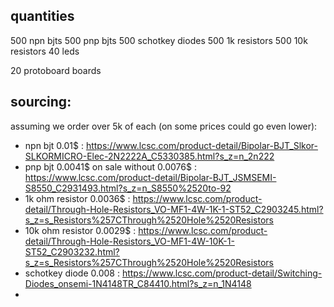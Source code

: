 ## quantities
500 npn bjts
500 pnp bjts
500 schotkey diodes
500 1k resistors
500 10k resistors
40 leds

20 protoboard boards

## sourcing:
assuming we order over 5k of each (on some prices could go even lower):
* npn bjt 0.01$ : https://www.lcsc.com/product-detail/Bipolar-BJT_Slkor-SLKORMICRO-Elec-2N2222A_C5330385.html?s_z=n_2n222
* pnp bjt 0.0041$ on sale without 0.0076$ : https://www.lcsc.com/product-detail/Bipolar-BJT_JSMSEMI-S8550_C2931493.html?s_z=n_S8550%2520to-92
* 1k ohm resistor 0.0036$ : https://www.lcsc.com/product-detail/Through-Hole-Resistors_VO-MF1-4W-1K-1-ST52_C2903245.html?s_z=s_Resistors%257CThrough%2520Hole%2520Resistors
* 10k ohm resistor 0.0029$ : https://www.lcsc.com/product-detail/Through-Hole-Resistors_VO-MF1-4W-10K-1-ST52_C2903232.html?s_z=s_Resistors%257CThrough%2520Hole%2520Resistors
* schotkey diode 0.008 : https://www.lcsc.com/product-detail/Switching-Diodes_onsemi-1N4148TR_C84410.html?s_z=n_1N4148
* 
